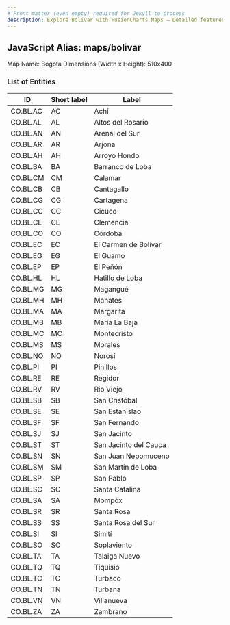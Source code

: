 ```yaml
---
# Front matter (even empty) required for Jekyll to process
description: Explore Bolivar with FusionCharts Maps – Detailed features for seamless integration. Try now & enhance your data visualization today! 
---
```


## JavaScript Alias: maps/bolivar

Map Name: Bogota
Dimensions (Width x Height): 510x400





### List of Entities

ID | Short label | Label
---|---|---|
CO.BL.AC|AC|Achí
CO.BL.AL|AL|Altos del Rosario
CO.BL.AN|AN|Arenal del Sur
CO.BL.AR|AR|Arjona
CO.BL.AH|AH|Arroyo Hondo
CO.BL.BA|BA|Barranco de Loba
CO.BL.CM|CM|Calamar
CO.BL.CB|CB|Cantagallo
CO.BL.CG|CG|Cartagena
CO.BL.CC|CC|Cicuco
CO.BL.CL|CL|Clemencia
CO.BL.CO|CO|Córdoba
CO.BL.EC|EC|El Carmen de Bolívar
CO.BL.EG|EG|El Guamo
CO.BL.EP|EP|El Peñón
CO.BL.HL|HL|Hatillo de Loba
CO.BL.MG|MG|Magangué
CO.BL.MH|MH|Mahates
CO.BL.MA|MA|Margarita
CO.BL.MB|MB|María La Baja
CO.BL.MC|MC|Montecristo
CO.BL.MS|MS|Morales
CO.BL.NO|NO|Norosí
CO.BL.PI|PI|Pinillos
CO.BL.RE|RE|Regidor
CO.BL.RV|RV|Rio Viejo
CO.BL.SB|SB|San Cristóbal
CO.BL.SE|SE|San Estanislao
CO.BL.SF|SF|San Fernando
CO.BL.SJ|SJ|San Jacinto
CO.BL.ST|ST|San Jacinto del Cauca
CO.BL.SN|SN|San Juan Nepomuceno
CO.BL.SM|SM|San Martín de Loba
CO.BL.SP|SP|San Pablo
CO.BL.SC|SC|Santa Catalina
CO.BL.SA|SA|Mompóx
CO.BL.SR|SR|Santa Rosa
CO.BL.SS|SS|Santa Rosa del Sur
CO.BL.SI|SI|Simití
CO.BL.SO|SO|Soplaviento
CO.BL.TA|TA|Talaiga Nuevo
CO.BL.TQ|TQ|Tiquisio
CO.BL.TC|TC|Turbaco
CO.BL.TN|TN|Turbana
CO.BL.VN|VN|Villanueva
CO.BL.ZA|ZA|Zambrano